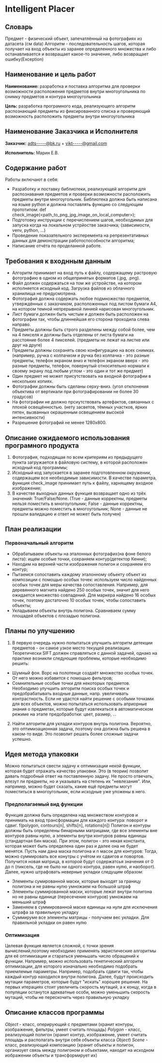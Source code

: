# Intelligent Placer

## Словарь 
Предмет - физический объект, запечатлённый на фотографиях из датасета (см data)
Алгоритм - последовательность шагов, которая получает на вход объекты из заранее определенного множества и либо останавливается и возвращает какое-то значение, либо возвращает ошибку(Exception)

## Наименование и цель работ
**Наименование:** разработка и поставка алгоритма для проверки возможности расположения предметов внутри многоугольника по снимку предметов и контура многоугольника 

**Цель:** разработка програмного кода, реализующего алгоритм распознающий предметы из фиксированного списка и проверяющий возможность расположить предметы внутри многоугольника

## Наименование Заказчика и Исполнителя
**Заказчик:** adts-----@bk.ru + vikt-----@gmail.com 

**Исполнитель:** Марин Е.В.

## Содержание работ  
Работы включают в себя:
- Разработку и поставку библиотеки, реализующей алгоритм для распознавания предметов и проверки возможности расположить предметы внутри многоугольник. Библиотека должна быть написана на языке python и должна поставлять функцию со следующим прототипом: def check_image(<path_to_png_jpg_image_on_local_computer>);
- Подготовку инструкции с перечислением шагов, необходимых для запуска когда на локальном устрйостве заказчика; (зависимости, venv, python, ...) 
- Проведение показательного эксперемента на репрезентативных данных для демонстрации работоспособности алгоритма;
- Написание отчёта по проделанной работе. 

## Требования к входнным данным
- Алгоритм принимает на вход путь к файлу, содержащему растровую фотографию в одном из общепринятых форматов (.jpg, .png).
- Файл должен содержаться на том же устройстве, на котором исполняется исходный код. Загрузка файлов из облачного хранилища не предусмотрена.
- Фотография должна содержать любое подмножество предметов, утверждённых с заказчиком, расположенных под листом бумаги А4, на котором темной непрерывной линией нарисован многоугольник.
- Лист бумаги должен быть чистым и должен быть расположен на фотографии так, чтобы длиннейшая его сторона проходила слева направо.
- Предметы должны быть строго разделены между собой более, чем на 4 пикселя и должны быть отделены от листа бумаги на расстояние более 4 пикселей. (предметы не лежат на листке или друг на друге)
- Предметы должны сохранять свою конфигурацию на всех снимках. (например, ручка с колпачком и ручка без колпачка - это разные предметы, телефон экраном вниз и телефон экраном вверх - это разные предметы, телефон, повернутый относительно нормали к своему экрану под любым углом - это один и тот же предмет)
- Один предмет не может присутствовать на входной фотографии в нескольких копиях.
- Фотографии должны быть сделаны серху-вниз. (угол отклонения объектива от вертикали при фотографировании не более 30 градусов)
- На фотографии не должно прсиутствовать артефактов, связанных с плохой освещённостью. (нету засветов, тёмных участков, ярких пятен, вызванных окрашенным освещением высокой интенсивности)
- Разрешение фотографий не менее 1280х800.

## Описание ожидаемого использования програмного продукта
1. Фотография, подходящая по всем критериям из предыдущего пункта загружается в файловую систему, в которой расположен исходный код программы;
2. Исходный код запускается в заранее подготовленном окружении, содержащем все необходимые зависимости. В качестве параметра, функция check_image принимает путь к файлу, харнящему входное изображение;
3. В качестве выходных данных функция возвращает одно из трёх значений: True/False/None. (True - данные корректны, предметы нельзя поместить в многоугольник; False - данные корректны, предметы можно поместить в многоугольник; None - данные не прошли валидацию и ответ не может быть получен)

## План реализации
### Первоначальный алгоритм
- Обрабатываем объекты на эталонных фотографих(на фоне белого листа): ищем особые точки, сохраняем контур(детектор Кенни);
- Находим на верхней части изображения полигон и сохраняем его контур;
- Пытаемся сопоставить каждому эталонному объекту объект из композиции с помощью особых точек: используем число найденных особых точек для меры качества сопоставления. Например, для деревянного магнита найдено 250 особых точек, значит для него ожидается множество совпадений. Для маркера найдено 16 особых точек, поэтому достаточно 10 особых точек, чтобы сопоставить объекты;
- Укладываем объекты внутрь полигона. Сравниваем сумму площадей объектов с плозадью полигона.


## Планы по улучшению
1. В первую очередь нужно попытаться улучшить алгоритм детекции предметов - он самое узкое место текущей реализации. Теоретически SIFT должен справляться с данной задачей, однако на практике возникли следующие проблемы, которые необходимо решить:
 - Шумный фон. Ворс на полотенце создаёт множество особых точек. От него можно избавится с помощью фильтров;
 - Сомнительные особые точки для некоторых предметов. Необходимо улучшить алгоритм поиска особых точек и предобрабатывать входные данные, напр. увеличивать контрастность.
Если не удастся найти решение с особыми точками для всех объектов, можно попытаться использовать априорные знания о предметах, которые будут извлекаться в автоматическом режиме на этапе предобработки: цвет, размер, ...
2. Найти алгоритм для укладки контуров внутрь полигона. Вероятно, это оптимизационная задача, поэтому она должна быть решена в каком-то виде. Это позволит решать более сложные задачи успешно.


## Идея метода упаковки
Можно попытаться свести задачу к оптимизации некой функции, которая будет отражать качество упаковки. Это (в теории) позволит давать подробный ответ на поставленную задачу. Не просто отвечать, влезут ли предметы, но и указывать на степень их "невлезания". Или, например, можно будет сказать, какие ещё предметы могут поместиться в многоугольник, если исходные уже уложены в него.
### Предполагаемый вид функции
Функция должна быть определена над множеством контуров и принимать на вход трансформации для каждого контура: поворот и сдвиг.
f(polygon, contours[n], shifts[n], rotations[n])
Полигон и контуры должны быть определены бинарными матрицами, где все элементы вне контуров равны нулю, а элементы внутри контуров равны единицы (стандартная бин маска). При этом, полигон - это некая константа, которая может быть определена один раз и далее она не будет менятся.
Пусть нам дана маска полигона и n масок для контуров:
Тогда, можно суммировать все конутры с учётом их сдвигов и повортов. Получится новая матрица, в которой будут содержатсья значения от 0 до n (пиксель, где не было ни одного контура, равен нулю, и наоборот). 
Далее, нужно штрафовать неверные укладки следущим образом:
- Элементы сумированной маски, которые выходят за границу полигона и не равны нулю умножаем на большой штраф
- Элементы суммированной маски, которые лежат внутри полигона но не равны единице (пересечение контуров) умножаем на меньший штраф
- Заменяем в суммированной маске единицы на нули для исключения штрафа за правильную укладку
- Суммируме все элементы матрицы - получаем вес укладки. Для правильной укладки он равен нулю

### Оптимизация
Целевая функция является сложной, с точки зрения вычислений,поэтому необходимо применять эвристические алгоритмы для её оптимизации и стараться уменьшать число обращений к функции. Например, можно использовать генетический алгоритм оптимизации, для которого изначально необходимо подобрать приемлемые параметры. Например, подобрать сдвиги так, чтобы каждый контур находился внутри полигона. Далее, будут происходить мутации параметров, которые будут "искать" хорошее решение. На первых итерациях стоит увеличить скорость мутаций, а к концу, когда в популяции останутся адекватные особи, можно уменьшить скорость мутаций, чтобы не перескочить через правильную укладку

## Описание классов программы
*Object* - класс, оперирующий с предметами (хранит контуры, изображение, фильтры, умеет считать площадь)
*Polygon* - класс, реализующий полигон (хранит контур, изображение, умеет считать площадь и располагать внутри себя объекты класса *Object*)
*Scene* - класс, реализующий композицию (хранит объекты и полигон, организует связь между полигоном и объектами, находит на исходном иображении объекты и трансформирует их)
